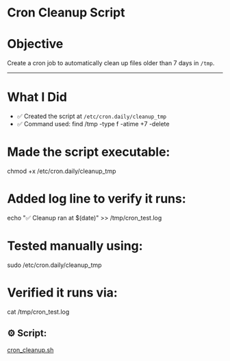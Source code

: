 #  Cron Cleanup Script

# Objective
Create a cron job to automatically clean up files older than 7 days in `/tmp`.

---

# What I Did

- ✅ Created the script at `/etc/cron.daily/cleanup_tmp`
- ✅ Command used:
  find /tmp -type f -atime +7 -delete

# Made the script executable:
chmod +x /etc/cron.daily/cleanup_tmp

# Added log line to verify it runs:
echo "✅ Cleanup ran at \$(date)" >> /tmp/cron_test.log

# Tested manually using:
sudo /etc/cron.daily/cleanup_tmp

# Verified it runs via:
cat /tmp/cron_test.log

## ⚙️ Script:

[cron_cleanup.sh](../scripts/cron_cleanup.sh)
